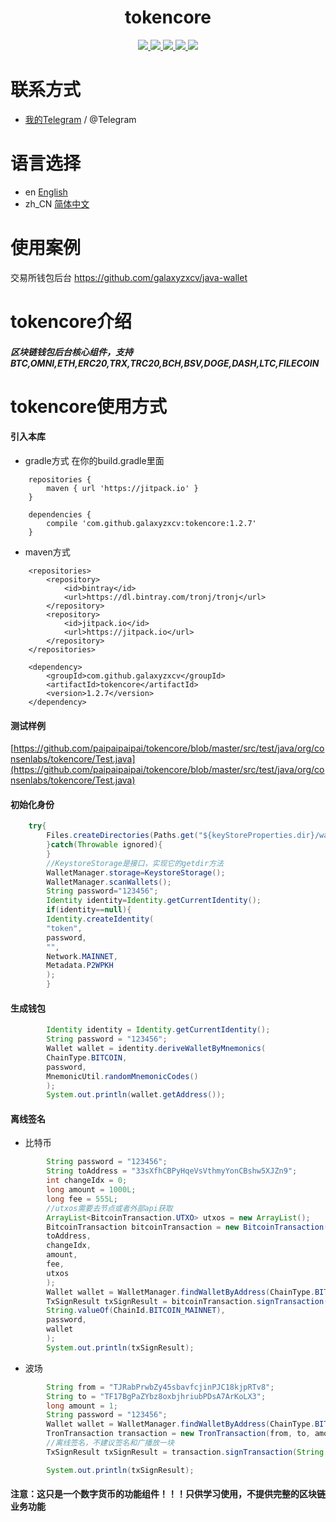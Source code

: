 <h1 align="center">
  tokencore
</h1>
<p align="center">

  <a href="https://travis-ci.com/galaxyzxcv/tokencore">
    <img src="https://travis-ci.com/galaxyzxcv/tokencore.svg?branch=master">
  </a>

  <a href="https://github.com/galaxyzxcv/tokencore/issues">
    <img src="https://img.shields.io/github/issues/galaxyzxcv/tokencore.svg">
  </a>

  <a href="https://github.com/galaxyzxcv/tokencore/pulls">
    <img src="https://img.shields.io/github/issues-pr/galaxyzxcv/tokencore.svg">
  </a>

  <a href="https://github.com/galaxyzxcv/tokencore/graphs/contributors">
    <img src="https://img.shields.io/github/contributors/galaxyzxcv/tokencore.svg">
  </a>

  <a href="LICENSE">
    <img src="https://img.shields.io/github/license/paipaipaipai/tokencore.svg">
  </a>

</p>

# 联系方式

- [我的Telegram](https://t.me/xzadcx) / @Telegram

# 语言选择
- en [English](README_en.md)
- zh_CN [简体中文](README.md)

# 使用案例

交易所钱包后台 https://github.com/galaxyzxcv/java-wallet

# tokencore介绍

##### 区块链钱包后台核心组件，支持BTC,OMNI,ETH,ERC20,TRX,TRC20,BCH,BSV,DOGE,DASH,LTC,FILECOIN

# tokencore使用方式

#### 引入本库

- gradle方式 在你的build.gradle里面

```
    repositories {
        maven { url 'https://jitpack.io' }
    }
    
    dependencies {
        compile 'com.github.galaxyzxcv:tokencore:1.2.7'
    }
```

- maven方式

```
	<repositories>
		<repository>
		    <id>bintray</id>
		    <url>https://dl.bintray.com/tronj/tronj</url>
		</repository>
		<repository>
		    <id>jitpack.io</id>
		    <url>https://jitpack.io</url>
		</repository>
	</repositories>
	
	<dependency>
	    <groupId>com.github.galaxyzxcv</groupId>
	    <artifactId>tokencore</artifactId>
	    <version>1.2.7</version>
	</dependency>
```
#### 测试样例
[https://github.com/paipaipaipai/tokencore/blob/master/src/test/java/org/consenlabs/tokencore/Test.java](https://github.com/paipaipaipai/tokencore/blob/master/src/test/java/org/consenlabs/tokencore/Test.java)
#### 初始化身份

```java
    try{
        Files.createDirectories(Paths.get("${keyStoreProperties.dir}/wallets"))
        }catch(Throwable ignored){
        }
        //KeystoreStorage是接口，实现它的getdir方法
        WalletManager.storage=KeystoreStorage();
        WalletManager.scanWallets();
        String password="123456";
        Identity identity=Identity.getCurrentIdentity();
        if(identity==null){
        Identity.createIdentity(
        "token",
        password,
        "",
        Network.MAINNET,
        Metadata.P2WPKH
        );
        }
```

#### 生成钱包

```java
        Identity identity = Identity.getCurrentIdentity();
        String password = "123456";
        Wallet wallet = identity.deriveWalletByMnemonics(
        ChainType.BITCOIN,
        password,
        MnemonicUtil.randomMnemonicCodes()
        );
        System.out.println(wallet.getAddress());

```

#### 离线签名

- 比特币

```java
        String password = "123456";
        String toAddress = "33sXfhCBPyHqeVsVthmyYonCBshw5XJZn9";
        int changeIdx = 0;
        long amount = 1000L;
        long fee = 555L;
        //utxos需要去节点或者外部api获取
        ArrayList<BitcoinTransaction.UTXO> utxos = new ArrayList();
        BitcoinTransaction bitcoinTransaction = new BitcoinTransaction(
        toAddress,
        changeIdx,
        amount,
        fee,
        utxos
        );
        Wallet wallet = WalletManager.findWalletByAddress(ChainType.BITCOIN, "33sXfhCBPyHqeVsVthmyYonCBshw5XJZn9");
        TxSignResult txSignResult = bitcoinTransaction.signTransaction(
        String.valueOf(ChainId.BITCOIN_MAINNET),
        password,
        wallet
        );
        System.out.println(txSignResult);
```

- 波场

```java
        String from = "TJRabPrwbZy45sbavfcjinPJC18kjpRTv8";
        String to = "TF17BgPaZYbz8oxbjhriubPDsA7ArKoLX3";
        long amount = 1;
        String password = "123456";
        Wallet wallet = WalletManager.findWalletByAddress(ChainType.BITCOIN, "TJRabPrwbZy45sbavfcjinPJC18kjpRTv8");
        TronTransaction transaction = new TronTransaction(from, to, amount);
        //离线签名，不建议签名和广播放一块
        TxSignResult txSignResult = transaction.signTransaction(String.valueOf(ChainId.BITCOIN_MAINNET), password, wallet);

        System.out.println(txSignResult);
```

#### 注意：这只是一个数字货币的功能组件！！！只供学习使用，不提供完整的区块链业务功能





